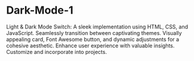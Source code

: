 # Dark-Mode-1
Light &amp; Dark Mode Switch: A sleek implementation using HTML, CSS, and JavaScript. Seamlessly transition between captivating themes. Visually appealing card, Font Awesome button, and dynamic adjustments for a cohesive aesthetic. Enhance user experience with valuable insights. Customize and incorporate into projects.
